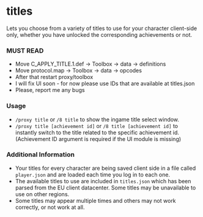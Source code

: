 # titles

Lets you choose from a variety of titles to use for your character client-side only, whether you have unlocked the corresponding achievements or not.

### MUST READ

* Move C_APPLY_TITLE.1.def -> Toolbox -> data -> definitions
* Move protocol.map -> Toolbox -> data -> opcodes
* After that restart proxy/toolbox
* I will fix UI soon - for now please use IDs that are available at titles.json
* Please, report me any bugs

### Usage

* `/proxy title` or `/8 title` to show the ingame title select window.
* `/proxy title [achievement id]` or `/8 title [achievement id]` to instantly switch to the title related to the specific achievement id. (Achievement ID argument is required if the UI module is missing)

### Additional Information

* Your titles for every character are being saved client side in a file called `player.json` and are loaded each time you log in to each one.
* The available titles to use are included in `titles.json` which has been parsed from the EU client datacenter. Some titles may be unavailable to use on other regions.
* Some titles may appear multiple times and others may not work correctly, or not work at all.
